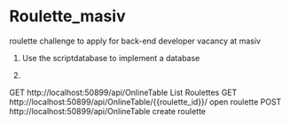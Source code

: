 # Roulette_masiv
roulette challenge to apply for back-end developer vacancy at masiv


1. Use the scriptdatabase to implement a database

2. 
  GET http://localhost:50899/api/OnlineTable   List Roulettes
  GET http://localhost:50899/api/OnlineTable/{{roulette_id}}/ open roulette
  POST http://localhost:50899/api/OnlineTable  create roulette


